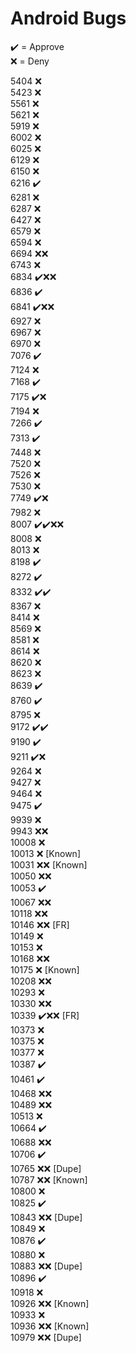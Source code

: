 # Android Bugs

✔️ = Approve  
❌ = Deny

5404 ❌  
5423 ❌  
5561 ❌  
5621 ❌  
5919 ❌  
6002 ❌  
6025 ❌  
6129 ❌  
6150 ❌  
6216 ✔️  
6281 ❌  
6287 ❌  
6427 ❌  
6579 ❌  
6594 ❌  
6694 ❌❌  
6743 ❌  
6834 ✔️❌❌  
6836 ✔️  
6841 ✔️❌❌  
6927 ❌  
6967 ❌  
6970 ❌  
7076 ✔️  
7124 ❌  
7168 ✔️  
7175 ✔️❌  
7194 ❌  
7266 ✔️  
7313 ✔️  
7448 ❌  
7520 ❌  
7526 ❌  
7530 ❌  
7749 ✔️❌  
7982 ❌  
8007 ✔️✔️❌❌  
8008 ❌  
8013 ❌  
8198 ✔️  
8272 ✔️  
8332 ✔️✔️  
8367 ❌  
8414 ❌  
8569 ❌  
8581 ❌  
8614 ❌  
8620 ❌  
8623 ❌  
8639 ✔️  
8760 ✔️  
8795 ❌  
9172 ✔️✔️  
9190 ✔️  
9211 ✔️❌  
9264 ❌  
9427 ❌  
9464 ❌  
9475 ✔️  
9939 ❌  
9943 ❌❌  
10008 ❌  
10013 ❌ [Known]  
10031 ❌❌ [Known]  
10050 ❌❌  
10053 ✔️  
10067 ❌❌  
10118 ❌❌  
10146 ❌❌ [FR]  
10149 ❌  
10153 ❌  
10168 ❌❌  
10175 ❌ [Known]  
10208 ❌❌  
10293 ❌  
10330 ❌❌  
10339 ✔️❌❌ [FR]  
10373 ❌  
10375 ❌  
10377 ❌  
10387 ✔️  
10461 ✔️  
10468 ❌❌  
10489 ❌❌  
10513 ❌  
10664 ✔️  
10688 ❌❌  
10706 ✔️  
10765 ❌❌ [Dupe]  
10787 ❌❌ [Known]  
10800 ❌  
10825 ✔️  
10843 ❌❌ [Dupe]  
10849 ❌  
10876 ✔️  
10880 ❌  
10883 ❌❌ [Dupe]  
10896 ✔️  
10918 ❌  
10926 ❌❌ [Known]  
10933 ❌  
10936 ❌❌ [Known]  
10979 ❌❌ [Dupe]

